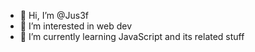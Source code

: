 - 👋 Hi, I’m @Jus3f
- 👀 I’m interested in web dev
- 🌱 I’m currently learning JavaScript and its related stuff


<!---
Jus3f/Jus3f is a ✨ special ✨ repository because its `README.md` (this file) appears on your GitHub profile.
You can click the Preview link to take a look at your changes.
--->
